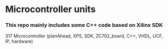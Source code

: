 # Microcontroller units
### This repo mainly includes some C++ code based on Xilinx SDK
317 Microcontroller (planAhead, XPS, SDK, ZC702_board, C++, VHDL, UCF, IP, hardware)
